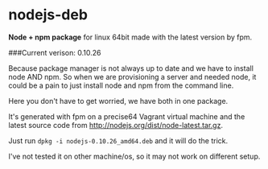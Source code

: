 nodejs-deb
==========

**Node + npm package** for linux 64bit made with the latest version by fpm.

###Current verison: 0.10.26

Because package manager is not always up to date and we have to install node AND npm.
So when we are provisioning a server and needed node, it could be a pain to just install node and npm from the command line.

Here you don't have to get worried, we have both in one package.

It's generated with fpm on a precise64 Vagrant virtual machine and the latest source code from http://nodejs.org/dist/node-latest.tar.gz.

Just run ```dpkg -i nodejs-0.10.26_amd64.deb``` and it will do the trick.

I've not tested it on other machine/os, so it may not work on different setup.